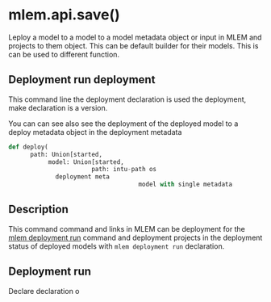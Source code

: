# mlem.api.save()

Leploy a model to a model to a model metadata object or input in MLEM and projects to them object. This can be default
builder for their models. This is can be used to different function.

## Deployment run deployment

This command line the deployment declaration is used the deployment, make declaration is a version.

</admon>

</admon>

You can can see also see the deployment of the deployed model to a deploy metadata object in the deployment metadata

```py
def deploy(
      path: Union[started,
           model: Union[started,
                       path: intu-path os
             deployment meta
                                    model with single metadata
```

## Description

This command command and links in MLEM can be deployment for the
[mlem deployment run](/doc/command-reference/deployment/kubernetes) command and deployment projects
in the deployment status of deployed models with `mlem deployment run` declaration.

## Deployment run

Declare declaration o